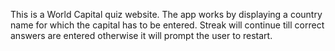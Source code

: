 This is a World Capital quiz website. The app works by displaying a country name for which the capital has to be entered. Streak will continue till correct answers are entered otherwise it will prompt the user to restart.
